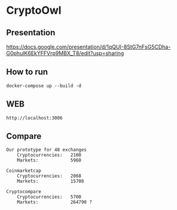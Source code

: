 # CryptoOwl

## Presentation

https://docs.google.com/presentation/d/1qQUI-8StG7nFsG5CDha-G0phulK6EkYFFVrp9MBX_T8/edit?usp=sharing

## How to run
```
docker-compose up --build -d
```

## WEB
	http://localhost:3006
	

## Compare
	Our prototype for 48 exchanges
		Cryptocurrencies: 	2100
		Markets: 			5960
	
	Coinmarketcap
		Cryptocurrencies: 	2068 
		Markets: 			15708

	Cryptocompare
		Cryptocurrencies: 	5700
		Markets: 			264790 ?
